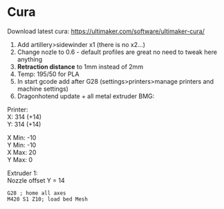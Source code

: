 # Cura 

Download latest cura: https://ultimaker.com/software/ultimaker-cura/


1. Add artillery>sidewinder x1 (there is no x2...) 
2. Change nozle to 0.6 - default profiles are great no need to tweak here anything
3. **Retraction distance** to 1mm instead of 2mm
4. Temp: 195/50 for PLA
5. In start gcode add after G28 (settings>printers>manage printers and machine settings)
6. Dragonhotend update + all metal extruder BMG:

Printer:\
X: 314 (+14)\
Y: 314 (+14)

X Min: -10\
Y Min: -10\
X Max: 20\
Y Max: 0


Extruder 1:\
Nozzle offset Y = 14
```
G28 ; home all axes
M420 S1 Z10; load bed Mesh
```
